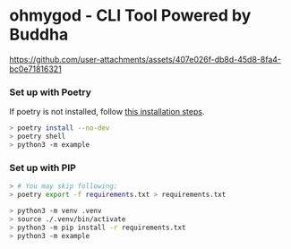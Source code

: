 # ohmygod - CLI Tool Powered by Buddha

https://github.com/user-attachments/assets/407e026f-db8d-45d8-8fa4-bc0e71816321


### Set up with Poetry

If poetry is not installed, follow [this installation steps](https://python-poetry.org/docs/).

```bash
> poetry install --no-dev
> poetry shell
> python3 -m example
```

### Set up with PIP

```bash
> # You may skip following:
> poetry export -f requirements.txt > requirements.txt

> python3 -m venv .venv
> source ./.venv/bin/activate
> python3 -m pip install -r requirements.txt
> python3 -m example
```
